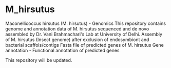 # M_hirsutus
Maconellicoccus hirsutus (M. hirsutus) - Genomics
This repository contains genome and annotation data of M. hirsutus sequenced and de novo assembled by Dr. Vani Brahmachari's Lab at University of Delhi.
Assembly of M. hirsutus (Insect genome) after exclusion of endosymbiont and bacterial scaffols/contigs
Fasta file of predicted genes of M. hirsutus
Gene annotation - Functional annotation of predicted genes

This repository will be updated.
